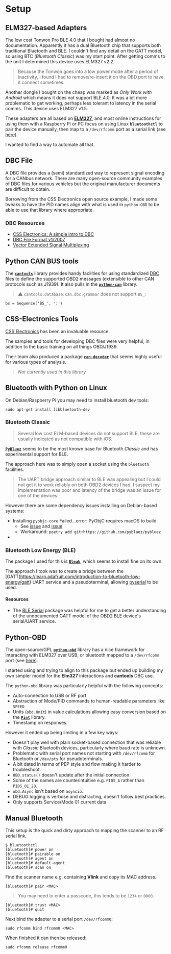 # Setup

## ELM327-based Adapters

The low cost Tonwon Pro BLE 4.0 that I bought had almost no documentation.
Apparently it has a dual Bluetooth chip that supports both traditional
Bluetooth and BLE. I couldn't find any detail on the GATT model, so using
BTC (*Bluetooth Classic*) was my start point. After getting comms to the unit
I determined this device uses ELM327 v2.2.

>Because the Tonwon goes into a low power mode after a period of inactivity,
I found I had to remove/re-insert it on the OBD port to have it connect
sometimes.

Another dongle I bought on the cheap was marked as *Only Work with Android*
which means it does not support BLE 4.0. It was a bit more problematic to get
working, perhaps less tolerant to latency in the serial comms. This device
uses ELM327 v1.5.

These adapters are all based on
[**ELM327**](https://www.elmelectronics.com/wp-content/uploads/2016/07/ELM327DS.pdf),
and most online instructions for using them with a Raspberry Pi or PC focus 
on using Linux **`bluetoothctl`** to pair the device manually, then map to a
`/dev/rfcomm` port as a serial link (see [here](#manual-bluetooth)).

I wanted to find a way to automate all that.

## DBC File

A DBC file provides a (semi) standardized way to represent signal encoding for
a CANbus network. There are many open-source community examples of DBC files
for various vehicles but the original manufacturer documents are difficult to
obtain.

Borrowing from the CSS Electronics open source example, I made some tweaks to
have the PID names align with what is used in `python-OBD` to be able to use
that library where appropriate.

### DBC Resources

* [CSS Electronics: A simple intro to DBC](https://www.csselectronics.com/pages/can-dbc-file-database-intro)
* [DBC File Format v1/2007](http://mcu.so/Microcontroller/Automotive/DBC_File_Format_Documentation.pdf)
* [Vector Extended Signal Multiplexing](https://cdn.vector.com/cms/content/know-how/_application-notes/AN-ION-1-0521_Extended_Signal_Multiplexing.pdf)

## Python CAN BUS tools

The [**`cantools`**](https://cantools.readthedocs.io/en/latest/) library
provides handy facilities for using standardized
[DBC]() files to define the supported OBD2 messages (extensible to other
CAN protocols such as J1939). It also pulls in the
[**`python-can`**](https://python-can.readthedocs.io/en/stable/) library.

>:warning: `cantools.database.can.dbc.grammar` does not support `BS_`:
```
bs = Sequence('BS_', ':')
```

## CSS-Electronics Tools

[CSS Electronics](https://csselectronics.com) has been an invaluable resource.

The samples and tools for developing DBC files were very helpful, in addition
to the basic training on all things OBD/J1939.

Their team also produced a package
[**`can-decoder`**](https://github.com/CSS-Electronics/can_decoder) that
seems highly useful for various types of analysis.

>*Not currently used in this library.*

## Bluetooth with Python on Linux

On Debian/Raspberry Pi you may need to install bluetooth dev tools:
```
sudo apt-get install libbluetooth-dev
```

### Bluetooth Classic

>Several low cost ELM-based devices do not support BLE, these are usually
indicated as not compatible with iOS.

[**`PyBluez`**](https://github.com/pybluez/pybluez) seems to be the most known
base for Bluetooth *Classic* and has experimental support for BLE.

The approach here was to simply open a socket using the `bluetooth` facilities.

>The UART bridge approach similar to BLE was appealing but I could not get it
to work reliably on both OBD2 devices I had, I suspect my implementation was
poor and latency of the bridge was an issue for one of the devices.

However there are some dependency issues installing on Debian-based systems:

* Installing `pyobjc-core` Failed...error: PyObjC requires macOS to build
    * See [issue](https://github.com/python-poetry/poetry/issues/3415) and
    [issue](https://github.com/pybluez/pybluez/issues/431)
    * Workaround: `poetry add git+https://github.com/pybluez/pybluez`
* 

### Bluetooth Low Energy (BLE)

The package I used for this is [**`Bleak`**](https://github.com/hbldh/bleak),
which seems to install fine on its own.

The approach I took was to create a bridge between the
[GATT]https://learn.adafruit.com/introduction-to-bluetooth-low-energy/gatt)
UART service and a pseudoterminal, allowing
[pyserial](https://pyserial.readthedocs.io/en/latest/)
to be used.

#### Resources

* The [BLE Serial](https://github.com/Jakeler/ble-serial) package was helpful
for me to get a better understanding of the undocumented GATT model of the
OBD2 BLE device's serial/UART service.

## Python-OBD

The open-source/GPL
[**`python-obd`**](https://python-obd.readthedocs.io/en/latest/)
library has a nice framework for interacting with ELM327 over USB, or bluetooth
mapped to a `/dev/rfcomm` port (see [here](#manual-bluetooth)).

I started using and trying to align to this package but ended up building my
own simpler model for the **Elm327** interactions and **cantools** DBC use.

The `python-obd` library was particularly helpful with the following concepts:

* Auto-connection to USB or RF port
* Abstraction of Mode/PID commands to human-readable parameters like `SPEED`
* Units (`obd.Unit`) in value calculations allowing easy conversion based on the
[**`Pint`**](https://pint.readthedocs.io/en/latest/) library.
* Timestamp on responses.

However it ended up being limiting in a few key ways:

* Doesn't play well with plain socket-based connection that was reliable with
*Classic* Bluetooth devices, particularly where baud rate is unknown.
* Problematic with serial port names not starting with `/dev/rfcomm` for
Bluetooth or `/dev/pts` for pseudoterminals.
* A bit dated in terms of PEP style and flow making it harder to troubleshoot.
* `OBD.status()` doesn't update after the initial connection.
* Some of the names are counterintuitive e.g. `PIDS_A` rather than `PIDS_01_20`.
* `obd.Async` isn't based on `asyncio`.
* DEBUG logging is verbose and distracting, doesn't follow best practices.
* Only supports Service/Mode 01 current data

## Manual Bluetooth

This setup is the quick and dirty approach to mapping the scanner to an RF
serial link.

```
$ bluetoothctl
[bluetooth]# power on
[bluetooth]# pairable on
[bluetooth]# agent on
[bluetooth]# default-agent
[bluetooth]# scan on
```
Find the scanner name e.g. containing **Vlink** and copy its MAC address.
```
[bluetooth]# pair <MAC>
```
>You may need to enter a passcode, this tends to be `1234` or `0000`.
```
[bluetooth]# trust <MAC>
[bluetooth]# quit
```

Next bind the adapter to a serial port `/dev/rfcomm0`:
```
sudo rfcomm bind rfcomm0 <MAC>
```

When finished it can then be released:
```
sudo rfcomm release rfcomm0
```